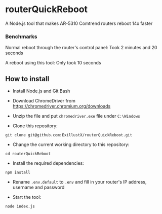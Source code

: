 # routerQuickReboot
A Node.js tool that makes AR-5310 Comtrend routers reboot 14x faster

### Benchmarks
Normal reboot through the router's control panel: Took 2 minutes and 20 seconds

A reboot using this tool: Only took 10 seconds

## How to install
- Install Node.js and Git Bash

- Download ChromeDriver from https://chromedriver.chromium.org/downloads

- Unzip the file and put `chromedriver.exe` file under `C:\Windows`

- Clone this repository:
```
git clone git@github.com:ExillustX/routerQuickReboot.git
```

- Change the current working directory to this repository:
```
cd routerQuickReboot
```

- Install the required dependencies:
```
npm install
```

- Rename `.env.default` to `.env` and fill in your router's IP address, username and password

- Start the tool:
```
node index.js
```
